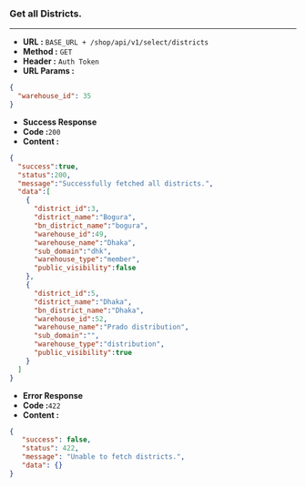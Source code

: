 ### Get all Districts.
___

* **URL :** `BASE_URL + /shop/api/v1/select/districts`
* **Method :** `GET`
* **Header :** `Auth Token`
* **URL Params :**

```json
{
  "warehouse_id": 35
}
```
* **Success Response**
 * **Code :**`200`
 * **Content :**
```json
{
  "success":true,
  "status":200,
  "message":"Successfully fetched all districts.",
  "data":[
    {
      "district_id":3,
      "district_name":"Bogura",
      "bn_district_name":"bogura",
      "warehouse_id":49,
      "warehouse_name":"Dhaka",
      "sub_domain":"dhk",
      "warehouse_type":"member",
      "public_visibility":false
    },
    {
      "district_id":5,
      "district_name":"Dhaka",
      "bn_district_name":"Dhaka",
      "warehouse_id":52,
      "warehouse_name":"Prado distribution",
      "sub_domain":"",
      "warehouse_type":"distribution",
      "public_visibility":true
    }
  ]
}
```
* **Error Response**
 * **Code :**`422`
 * **Content :**
```json
{
   "success": false,
   "status": 422,
   "message": "Unable to fetch districts.",
   "data": {}
}
```
